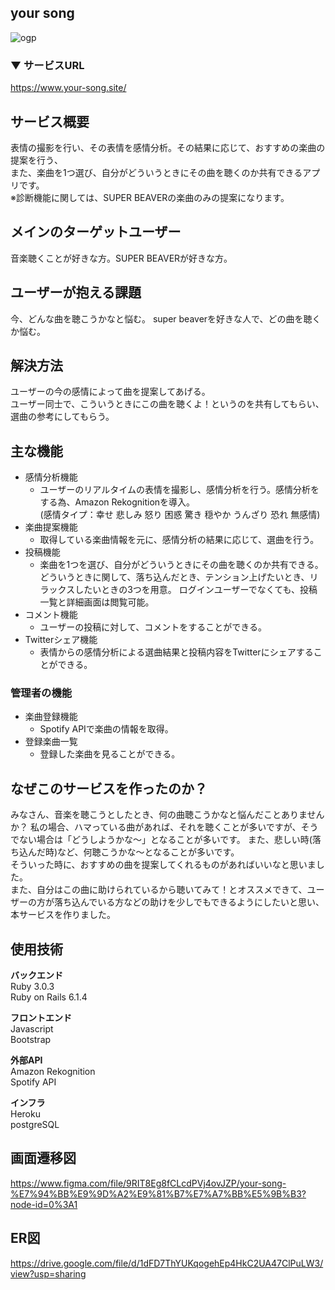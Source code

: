 ## your song
![ogp](https://user-images.githubusercontent.com/79961416/194931854-07d2f232-3c85-46ef-a5d9-3e16e06b8442.png)

### ▼ サービスURL
https://www.your-song.site/
  
## サービス概要

表情の撮影を行い、その表情を感情分析。その結果に応じて、おすすめの楽曲の提案を行う、  
また、楽曲を1つ選び、自分がどういうときにその曲を聴くのか共有できるアプリです。  
※診断機能に関しては、SUPER BEAVERの楽曲のみの提案になります。
  
## メインのターゲットユーザー

音楽聴くことが好きな方。SUPER BEAVERが好きな方。
  
## ユーザーが抱える課題

今、どんな曲を聴こうかなと悩む。
super beaverを好きな人で、どの曲を聴くか悩む。
  
## 解決方法

ユーザーの今の感情によって曲を提案してあげる。  
ユーザー同士で、こういうときにこの曲を聴くよ！というのを共有してもらい、選曲の参考にしてもらう。
  
## 主な機能

- 感情分析機能
  - ユーザーのリアルタイムの表情を撮影し、感情分析を行う。感情分析をする為、Amazon Rekognitionを導入。  
   (感情タイプ：幸せ 悲しみ 怒り 困惑 驚き 穏やか うんざり 恐れ 無感情)
- 楽曲提案機能
  - 取得している楽曲情報を元に、感情分析の結果に応じて、選曲を行う。
- 投稿機能
  - 楽曲を1つを選び、自分がどういうときにその曲を聴くのか共有できる。
    どういうときに関して、落ち込んだとき、テンション上げたいとき、リラックスしたいときの3つを用意。
    ログインユーザーでなくても、投稿一覧と詳細画面は閲覧可能。
- コメント機能
  - ユーザーの投稿に対して、コメントをすることができる。
- Twitterシェア機能
  - 表情からの感情分析による選曲結果と投稿内容をTwitterにシェアすることができる。
  
### 管理者の機能

- 楽曲登録機能
  - Spotify APIで楽曲の情報を取得。
- 登録楽曲一覧
  - 登録した楽曲を見ることができる。
  
## なぜこのサービスを作ったのか？

みなさん、音楽を聴こうとしたとき、何の曲聴こうかなと悩んだことありませんか？
私の場合、ハマっている曲があれば、それを聴くことが多いですが、そうでない場合は「どうしようかな〜」となることが多いです。
また、悲しい時(落ち込んだ時)など、何聴こうかな〜となることが多いです。  
そういった時に、おすすめの曲を提案してくれるものがあればいいなと思いました。  
また、自分はこの曲に助けられているから聴いてみて！とオススメできて、ユーザーの方が落ち込んでいる方などの助けを少しでもできるようにしたいと思い、本サービスを作りました。
  
## 使用技術

**バックエンド**  
Ruby 3.0.3  
Ruby on Rails 6.1.4

**フロントエンド**  
Javascript  
Bootstrap

**外部API**  
Amazon Rekognition  
Spotify API

**インフラ**  
Heroku  
postgreSQL
  
## 画面遷移図
https://www.figma.com/file/9RIT8Eg8fCLcdPVj4ovJZP/your-song-%E7%94%BB%E9%9D%A2%E9%81%B7%E7%A7%BB%E5%9B%B3?node-id=0%3A1

## ER図
https://drive.google.com/file/d/1dFD7ThYUKqogehEp4HkC2UA47ClPuLW3/view?usp=sharing

